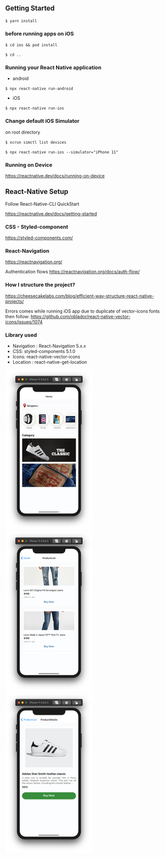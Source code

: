 ## Getting Started

`$ yarn install`

### before running apps on iOS

`$ cd ios && pod install`

`$ cd ..`

### Running your React Native application

- android

`$ npx react-native run-android`

- iOS

`$ npx react-native run-ios`

### Change default iOS Simulator

on root directory

`$ xcrun simctl list devices`

`$ npx react-native run-ios --simulator="iPhone 11"`

### Running on Device

https://reactnative.dev/docs/running-on-device

## React-Native Setup

Follow React-Native-CLI QuickStart

https://reactnative.dev/docs/getting-started

### CSS - Styled-component

https://styled-components.com/

### React-Navigation

https://reactnavigation.org/

Authentication flows https://reactnavigation.org/docs/auth-flow/

### How I structure the project?

https://cheesecakelabs.com/blog/efficient-way-structure-react-native-projects/

Errors comes while running iOS app due to duplicate of vector-icons fonts then follow: https://github.com/oblador/react-native-vector-icons/issues/1074

### Library used

- Navigation : React-Navigation 5.x.x
- CSS: styled-components 5.1.0
- Icons: react-native-vector-icons
- Location : react-native-get-location

<div>
<img src="./screenshots/home.png" alt="Home" width="277" height="508">
<img src="./screenshots/product_denim.png" alt="Product List" width="277" height="508">
</div>

<div>
<img src="./screenshots/details_shoes.png" alt="Product Details" width="277" height="508">
</div>
